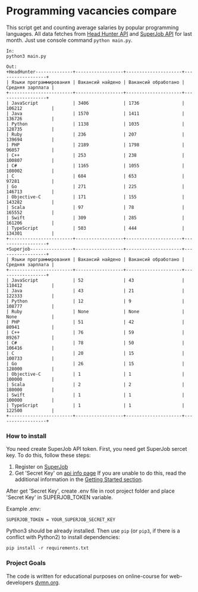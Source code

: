 # Programming vacancies compare

This script get and counting average salaries by popular programming languages. All data fetches from [Head Hunter API](https://github.com/hhru/api) and [SuperJob API](https://api.superjob.ru/) for last month. Just use console command `python main.py`.

```
In:
python3 main.py

Out:
+HeadHunter--------------+------------------+---------------------+------------------+
| Языки программирования | Вакансий найдено | Вакансий обработано | Средняя зарплата |
+------------------------+------------------+---------------------+------------------+
| JavaScript             | 3406             | 1736                | 106212           |
| Java                   | 1570             | 1411                | 136726           |
| Python                 | 1138             | 1035                | 128735           |
| Ruby                   | 236              | 207                 | 139694           |
| PHP                    | 2189             | 1798                | 96057            |
| C++                    | 253              | 238                 | 100807           |
| C#                     | 1165             | 1055                | 108002           |
| C                      | 684              | 653                 | 97281            |
| Go                     | 271              | 225                 | 146713           |
| Objective-C            | 171              | 155                 | 143282           |
| Scala                  | 97               | 78                  | 165552           |
| Swift                  | 309              | 285                 | 161206           |
| TypeScript             | 503              | 444                 | 134301           |
+------------------------+------------------+---------------------+------------------+
+Superjob----------------+------------------+---------------------+------------------+
| Языки программирования | Вакансий найдено | Вакансий обработано | Средняя зарплата |
+------------------------+------------------+---------------------+------------------+
| JavaScript             | 52               | 43                  | 110412           |
| Java                   | 43               | 21                  | 122333           |
| Python                 | 12               | 9                   | 108777           |
| Ruby                   | None             | None                | None             |
| PHP                    | 51               | 42                  | 80941            |
| C++                    | 76               | 59                  | 89267            |
| C#                     | 78               | 50                  | 106416           |
| C                      | 20               | 15                  | 100733           |
| Go                     | 26               | 15                  | 128000           |
| Objective-C            | 1                | 1                   | 100000           |
| Scala                  | 2                | 2                   | 180000           |
| Swift                  | 1                | 1                   | 100000           |
| TypeScript             | 1                | 1                   | 122500           |
+------------------------+------------------+---------------------+------------------+
```

### How to install

You need create SuperJob API token. 
First, you need get SuperJob sercet key. To do this, follow these steps:
1. Register on [SuperJob](https://api.superjob.ru/register)
2. Get 'Secret Key' on [api info page](https://api.superjob.ru/info/)
If you are unable to do this, read the additional information in the [Getting Started section](https://api.superjob.ru/#gettin).

After get 'Secret Key', create .env file in root project folder and place 'Secret Key' in SUPERJOB_TOKEN variable.

Example .env:
```
SUPERJOB_TOKEN = YOUR_SUPERJOB_SECRET_KEY
```

Python3 should be already installed.
Then use `pip` (or `pip3`, if there is a conflict with Python2) to install dependencies:
```
pip install -r requirements.txt
```

### Project Goals

The code is written for educational purposes on online-course for web-developers [dvmn.org](https://dvmn.org/).
